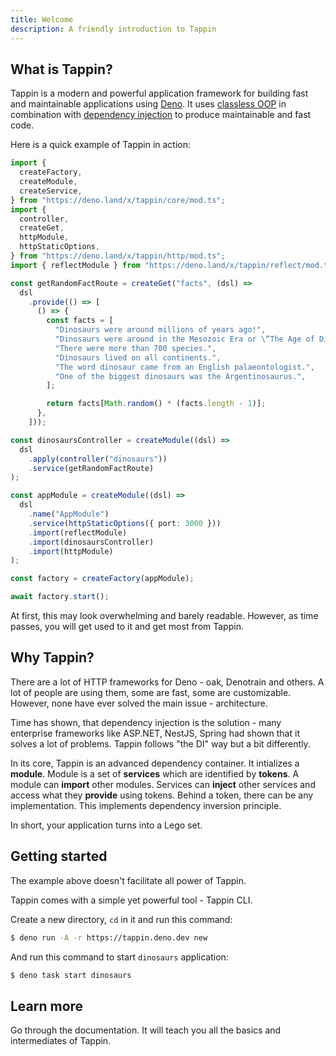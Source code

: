 ```yaml
---
title: Welcome
description: A friendly introduction to Tappin
---
```


## What is Tappin?

Tappin is a modern and powerful application framework for building fast and
maintainable applications using [Deno](https://deno.land/). It uses
[classless OOP](https://medium.com/front-end-weekly/classless-oop-in-javascript-ebf6631f22b7)
in combination with
[dependency injection](https://en.wikipedia.org/wiki/Dependency_injection) to
produce maintainable and fast code.

Here is a quick example of Tappin in action:

```ts
import {
  createFactory,
  createModule,
  createService,
} from "https://deno.land/x/tappin/core/mod.ts";
import {
  controller,
  createGet,
  httpModule,
  httpStaticOptions,
} from "https://deno.land/x/tappin/http/mod.ts";
import { reflectModule } from "https://deno.land/x/tappin/reflect/mod.ts";

const getRandomFactRoute = createGet("facts", (dsl) =>
  dsl
    .provide(() => [
      () => {
        const facts = [
          "Dinosaurs were around millions of years ago!",
          "Dinosaurs were around in the Mesozoic Era or \“The Age of Dinosaurs.\”",
          "There were more than 700 species.",
          "Dinosaurs lived on all continents.",
          "The word dinosaur came from an English palaeontologist.",
          "One of the biggest dinosaurs was the Argentinosaurus.",
        ];

        return facts[Math.random() * (facts.length - 1)];
      },
    ]));

const dinosaursController = createModule((dsl) =>
  dsl
    .apply(controller("dinosaurs"))
    .service(getRandomFactRoute)
);

const appModule = createModule((dsl) =>
  dsl
    .name("AppModule")
    .service(httpStaticOptions({ port: 3000 }))
    .import(reflectModule)
    .import(dinosaursController)
    .import(httpModule)
);

const factory = createFactory(appModule);

await factory.start();
```

At first, this may look overwhelming and barely readable. However, as time
passes, you will get used to it and get most from Tappin.

## Why Tappin?

There are a lot of HTTP frameworks for Deno - oak, Denotrain and others. A lot
of people are using them, some are fast, some are customizable. However, none
have ever solved the main issue - architecture.

Time has shown, that dependency injection is the solution - many enterprise
frameworks like ASP.NET, NestJS, Spring had shown that it solves a lot of
problems. Tappin follows "the DI" way but a bit differently.

In its core, Tappin is an advanced dependency container. It intializes a
**module**. Module is a set of **services** which are identified by **tokens**.
A module can **import** other modules. Services can **inject** other services
and access what they **provide** using tokens. Behind a token, there can be any
implementation. This implements dependency inversion principle.

In short, your application turns into a Lego set.

## Getting started

The example above doesn't facilitate all power of Tappin.

Tappin comes with a simple yet powerful tool - Tappin CLI.

Create a new directory, `cd` in it and run this command:

```bash
$ deno run -A -r https://tappin.deno.dev new
```

And run this command to start `dinosaurs` application:

```bash
$ deno task start dinosaurs
```

## Learn more

Go through the documentation. It will teach you all the basics and intermediates
of Tappin.
